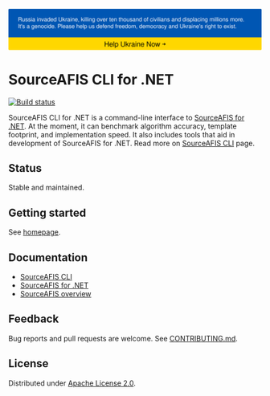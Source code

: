 <!--- Generated by scripts/configure.py --->
[![SWUbanner](https://raw.githubusercontent.com/vshymanskyy/StandWithUkraine/main/banner2-direct.svg)](https://github.com/vshymanskyy/StandWithUkraine/blob/main/docs/README.md)

# SourceAFIS CLI for .NET

[![Build status](https://github.com/robertvazan/sourceafis-cli-net/workflows/build/badge.svg)](https://github.com/robertvazan/sourceafis-cli-net/actions/workflows/build.yml)

SourceAFIS CLI for .NET is a command-line interface to [SourceAFIS for .NET](https://sourceafis.machinezoo.com/net).
At the moment, it can benchmark algorithm accuracy, template footprint, and implementation speed.
It also includes tools that aid in development of SourceAFIS for .NET.
Read more on [SourceAFIS CLI](https://sourceafis.machinezoo.com/cli) page.

## Status

Stable and maintained.

## Getting started

See [homepage](https://sourceafis.machinezoo.com/cli).

## Documentation

* [SourceAFIS CLI](https://sourceafis.machinezoo.com/cli)
* [SourceAFIS for .NET](https://sourceafis.machinezoo.com/net)
* [SourceAFIS overview](https://sourceafis.machinezoo.com/)

## Feedback

Bug reports and pull requests are welcome. See [CONTRIBUTING.md](https://github.com/robertvazan/sourceafis-cli-net/blob/master/CONTRIBUTING.md).

## License

Distributed under [Apache License 2.0](https://github.com/robertvazan/sourceafis-cli-net/blob/master/LICENSE).
